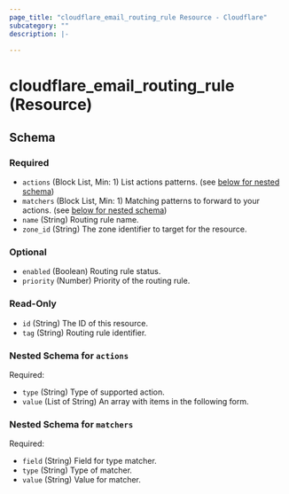```yaml
---
page_title: "cloudflare_email_routing_rule Resource - Cloudflare"
subcategory: ""
description: |-
  
---
```


# cloudflare_email_routing_rule (Resource)




<!-- schema generated by tfplugindocs -->
## Schema

### Required

- `actions` (Block List, Min: 1) List actions patterns. (see [below for nested schema](#nestedblock--actions))
- `matchers` (Block List, Min: 1) Matching patterns to forward to your actions. (see [below for nested schema](#nestedblock--matchers))
- `name` (String) Routing rule name.
- `zone_id` (String) The zone identifier to target for the resource.

### Optional

- `enabled` (Boolean) Routing rule status.
- `priority` (Number) Priority of the routing rule.

### Read-Only

- `id` (String) The ID of this resource.
- `tag` (String) Routing rule identifier.

<a id="nestedblock--actions"></a>
### Nested Schema for `actions`

Required:

- `type` (String) Type of supported action.
- `value` (List of String) An array with items in the following form.


<a id="nestedblock--matchers"></a>
### Nested Schema for `matchers`

Required:

- `field` (String) Field for type matcher.
- `type` (String) Type of matcher.
- `value` (String) Value for matcher.


